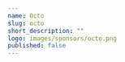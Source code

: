```yaml
---
name: Octo
slug: octo
short_description: ""
logo: images/sponsors/octo.png  
published: false
---
```

